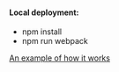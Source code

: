 #### Local deployment:
* npm install
* npm run webpack

[An example of how it works](https://android040490.github.io/stone-pit/)
